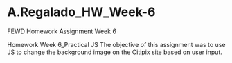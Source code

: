 # A.Regalado_HW_Week-6
FEWD Homework Assignment Week 6

Homework Week 6_Practical JS
The objective of this assignment was to use JS to change the background
image on the Citipix site based on user input.